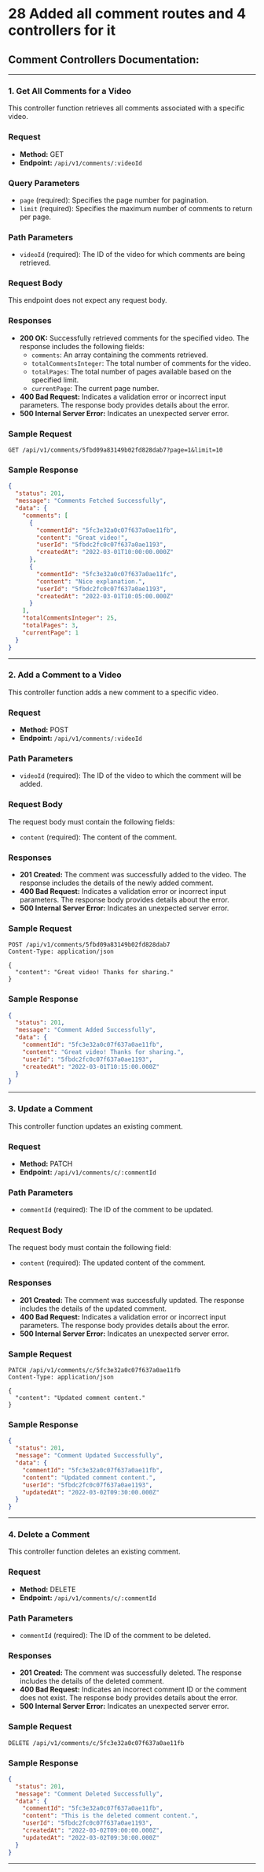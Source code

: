# 28 Added all comment routes and 4 controllers for it

## Comment Controllers Documentation:

---

### 1. Get All Comments for a Video

This controller function retrieves all comments associated with a specific video.

### Request

- **Method:** GET
- **Endpoint:** `/api/v1/comments/:videoId`

### Query Parameters

- `page` (required): Specifies the page number for pagination.
- `limit` (required): Specifies the maximum number of comments to return per page.

### Path Parameters

- `videoId` (required): The ID of the video for which comments are being retrieved.

### Request Body

This endpoint does not expect any request body.

### Responses

- **200 OK:** Successfully retrieved comments for the specified video. The response includes the following fields:
    - `comments`: An array containing the comments retrieved.
    - `totalCommentsInteger`: The total number of comments for the video.
    - `totalPages`: The total number of pages available based on the specified limit.
    - `currentPage`: The current page number.
- **400 Bad Request:** Indicates a validation error or incorrect input parameters. The response body provides details about the error.
- **500 Internal Server Error:** Indicates an unexpected server error.

### Sample Request

```
GET /api/v1/comments/5fbd09a83149b02fd828dab7?page=1&limit=10

```

### Sample Response

```json
{
  "status": 201,
  "message": "Comments Fetched Successfully",
  "data": {
    "comments": [
      {
        "commentId": "5fc3e32a0c07f637a0ae11fb",
        "content": "Great video!",
        "userId": "5fbdc2fc0c07f637a0ae1193",
        "createdAt": "2022-03-01T10:00:00.000Z"
      },
      {
        "commentId": "5fc3e32a0c07f637a0ae11fc",
        "content": "Nice explanation.",
        "userId": "5fbdc2fc0c07f637a0ae1193",
        "createdAt": "2022-03-01T10:05:00.000Z"
      }
    ],
    "totalCommentsInteger": 25,
    "totalPages": 3,
    "currentPage": 1
  }
}

```

---

### 2. Add a Comment to a Video

This controller function adds a new comment to a specific video.

### Request

- **Method:** POST
- **Endpoint:** `/api/v1/comments/:videoId`

### Path Parameters

- `videoId` (required): The ID of the video to which the comment will be added.

### Request Body

The request body must contain the following fields:

- `content` (required): The content of the comment.

### Responses

- **201 Created:** The comment was successfully added to the video. The response includes the details of the newly added comment.
- **400 Bad Request:** Indicates a validation error or incorrect input parameters. The response body provides details about the error.
- **500 Internal Server Error:** Indicates an unexpected server error.

### Sample Request

```
POST /api/v1/comments/5fbd09a83149b02fd828dab7
Content-Type: application/json

{
  "content": "Great video! Thanks for sharing."
}

```

### Sample Response

```json
{
  "status": 201,
  "message": "Comment Added Successfully",
  "data": {
    "commentId": "5fc3e32a0c07f637a0ae11fb",
    "content": "Great video! Thanks for sharing.",
    "userId": "5fbdc2fc0c07f637a0ae1193",
    "createdAt": "2022-03-01T10:15:00.000Z"
  }
}

```

---

### 3. Update a Comment

This controller function updates an existing comment.

### Request

- **Method:** PATCH
- **Endpoint:** `/api/v1/comments/c/:commentId`

### Path Parameters

- `commentId` (required): The ID of the comment to be updated.

### Request Body

The request body must contain the following field:

- `content` (required): The updated content of the comment.

### Responses

- **201 Created:** The comment was successfully updated. The response includes the details of the updated comment.
- **400 Bad Request:** Indicates a validation error or incorrect input parameters. The response body provides details about the error.
- **500 Internal Server Error:** Indicates an unexpected server error.

### Sample Request

```
PATCH /api/v1/comments/c/5fc3e32a0c07f637a0ae11fb
Content-Type: application/json

{
  "content": "Updated comment content."
}

```

### Sample Response

```json
{
  "status": 201,
  "message": "Comment Updated Successfully",
  "data": {
    "commentId": "5fc3e32a0c07f637a0ae11fb",
    "content": "Updated comment content.",
    "userId": "5fbdc2fc0c07f637a0ae1193",
    "updatedAt": "2022-03-02T09:30:00.000Z"
  }
}

```

---

### 4. Delete a Comment

This controller function deletes an existing comment.

### Request

- **Method:** DELETE
- **Endpoint:** `/api/v1/comments/c/:commentId`

### Path Parameters

- `commentId` (required): The ID of the comment to be deleted.

### Responses

- **201 Created:** The comment was successfully deleted. The response includes the details of the deleted comment.
- **400 Bad Request:** Indicates an incorrect comment ID or the comment does not exist. The response body provides details about the error.
- **500 Internal Server Error:** Indicates an unexpected server error.

### Sample Request

```
DELETE /api/v1/comments/c/5fc3e32a0c07f637a0ae11fb

```

### Sample Response

```json
{
  "status": 201,
  "message": "Comment Deleted Successfully",
  "data": {
    "commentId": "5fc3e32a0c07f637a0ae11fb",
    "content": "This is the deleted comment content.",
    "userId": "5fbdc2fc0c07f637a0ae1193",
    "createdAt": "2022-03-02T09:00:00.000Z",
    "updatedAt": "2022-03-02T09:30:00.000Z"
  }
}

```

---